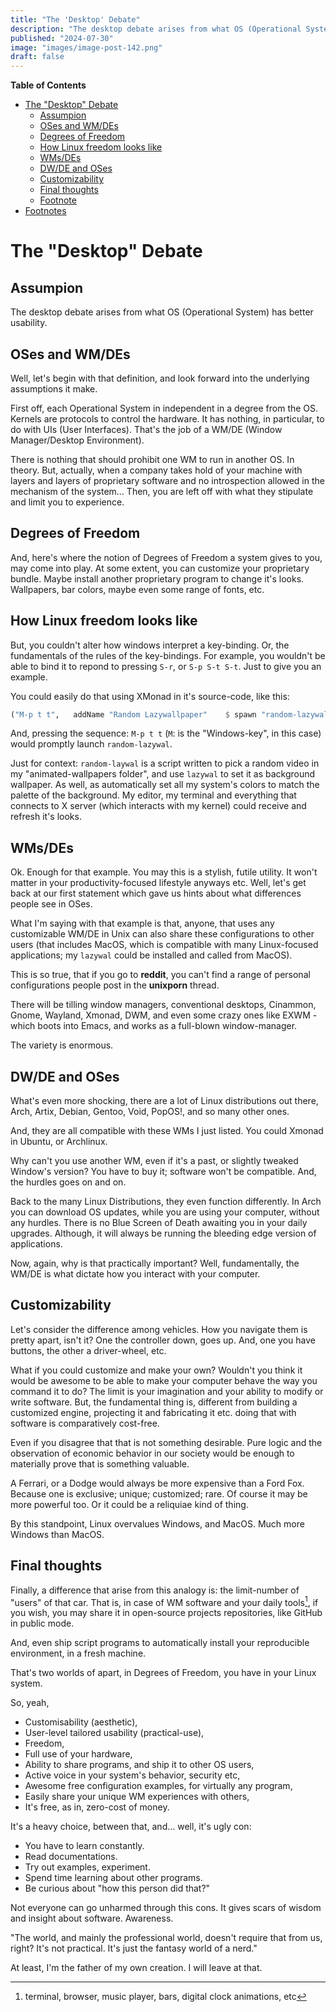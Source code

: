 ```yaml
---
title: "The 'Desktop' Debate"
description: "The desktop debate arises from what OS (Operational System) has better usability. Kernels are protocols to control the hardware. It has nothing, in particular, to do with UIs (User Interfaces). That's the job of"
published: "2024-07-30"
image: "images/image-post-142.png"
draft: false
---
```


<!-- markdown-toc start - Don't edit this section. Run M-x markdown-toc-refresh-toc -->
**Table of Contents**

- [The "Desktop" Debate](#the-desktop-debate)
    - [Assumpion](#assumpion)
    - [OSes and WM/DEs](#oses-and-wmdes)
    - [Degrees of Freedom](#degrees-of-freedom)
    - [How Linux freedom looks like](#how-linux-freedom-looks-like)
    - [WMs/DEs](#wmsdes)
    - [DW/DE and OSes](#dwde-and-oses)
    - [Customizability ](#customizability)
    - [Final thoughts](#final-thoughts)
    - [Footnote](#footnote)
- [Footnotes](#footnotes)

<!-- markdown-toc end -->
# The "Desktop" Debate

## Assumpion
The desktop debate arises from what OS (Operational System) has better usability.

## OSes and WM/DEs

Well, let's begin with that definition, and look forward into the underlying assumptions it make.

First off, each Operational System in independent in a degree from the OS. Kernels are protocols to control the hardware. It has nothing, in particular, to do with UIs (User Interfaces). That's the job of a WM/DE (Window Manager/Desktop Environment).

There is nothing that should prohibit one WM to run in another OS. In theory. But, actually, when a company takes hold of your machine with layers and layers of proprietary software and no introspection allowed in the mechanism of the system... Then, you are left off with what they stipulate and limit you to experience. 

## Degrees of Freedom

And, here's where the notion of Degrees of Freedom a system gives to you, may come into play. At some extent, you can customize your proprietary bundle. Maybe install another proprietary program to change it's looks. Wallpapers, bar colors, maybe even some range of fonts, etc.

## How Linux freedom looks like

But, you couldn't alter how windows interpret a key-binding. Or, the fundamentals of the rules of the key-bindings. For example, you wouldn't be able to bind it to repond to pressing `S-r`, or `S-p S-t S-t`. Just to give you an example.

You could easily do that using XMonad in it's source-code, like this:

```haskell
("M-p t t",   addName "Random Lazywallpaper"    $ spawn "random-lazywal")
```
And, pressing the sequence: `M-p t t` (`M`: is the "Windows-key", in this case) would promptly launch `random-lazywal`. 

Just for context: `random-laywal` is a script written to pick a random video in my "animated-wallpapers folder", and use `lazywal` to set it as background wallpaper. As well, as automatically set all my system's colors to match the palette of the background. My editor, my terminal and everything that connects to X server (which interacts with my kernel) could receive and refresh it's looks.

## WMs/DEs

Ok. Enough for that example. You may this is a stylish, futile utility. It won't matter in your productivity-focused lifestyle anyways etc. Well, let's get back at our first statement which gave us hints about what differences people see in OSes.

What I'm saying with that example is that, anyone, that uses any customizable WM/DE in Unix can also share these configurations to other users (that includes MacOS, which is compatible with many Linux-focused applications; my `lazywal` could be installed and called from MacOS).

This is so true, that if you go to **reddit**, you can't find a range of personal configurations people post in the **unixporn** thread. 

There will be tilling window managers, conventional desktops, Cinammon, Gnome, Wayland, Xmonad, DWM, and even some crazy ones like EXWM - which boots into Emacs, and works as a full-blown window-manager.

The variety is enormous. 

## DW/DE and OSes

What's even more shocking, there are a lot of Linux distributions out there, Arch, Artix, Debian, Gentoo, Void, PopOS!, and so many other ones.

And, they are all compatible with these WMs I just listed. You could Xmonad in Ubuntu, or Archlinux.

Why can't you use another WM, even if it's a past, or slightly tweaked Window's version? You have to buy it; software won't be compatible. And, the hurdles goes on and on.

Back to the many Linux Distributions, they even function differently. In Arch you can download OS updates, while you are using your computer, without any hurdles. There is no Blue Screen of Death awaiting you in your daily upgrades. Although, it will always be running the bleeding edge version of applications.

Now, again, why is that practically important? Well, fundamentally, the WM/DE is what dictate how you interact with your computer.

## Customizability 

Let's consider the difference among vehicles. How you navigate them is pretty apart, isn't it? One the controller down, goes up. And, one you have buttons, the other a driver-wheel, etc.

What if you could customize and make your own? Wouldn't you think it would be awesome to be able to make your computer behave the way you command it to do? The limit is your imagination and your ability to modify or write software. But, the fundamental thing is, different from building a customized engine, projecting it and fabricating it etc. doing that with software is comparatively cost-free.

Even if you disagree that that is not something desirable. Pure logic and the observation of economic behavior in our society would be enough to materially prove that is something valuable.

A Ferrari, or a Dodge would always be more expensive than a Ford Fox. Because one is exclusive; unique; customized; rare. Of course it may be more powerful too. Or it could be a reliquiae kind of thing.

By this standpoint, Linux overvalues Windows, and MacOS. Much more Windows than MacOS.

## Final thoughts

Finally, a difference that arise from this analogy is: the limit-number of "users" of that car. That is, in case of WM software and your daily tools[^1], if you wish, you may share it in open-source projects repositories, like GitHub in public mode.

And, even ship script programs to automatically install your reproducible environment, in a fresh machine.

That's two worlds of apart, in Degrees of Freedom, you have in your Linux system.

So, yeah, 
- Customisability (aesthetic), 
- User-level tailored usability (practical-use), 
- Freedom,
- Full use of your hardware,
- Ability to share programs, and ship it to other OS users,
- Active voice in your system's behavior, security etc,
- Awesome free configuration examples, for virtually any program,
- Easily share your unique WM experiences with others,
- It's free, as in, zero-cost of money.

It's a heavy choice, between that, and... well, it's ugly con:
- You have to learn constantly.
- Read documentations.
- Try out examples, experiment.
- Spend time learning about other programs.
- Be curious about "how this person did that?"

Not everyone can go unharmed through this cons. It gives scars of wisdom and insight about software. Awareness.

"The world, and mainly the professional world, doesn't require that from us, right? It's not practical. It's just the fantasy world of a nerd."

At least, I'm the father of my own creation. I will leave at that. 

[^1]: terminal, browser, music player, bars, digital clock animations, etc 
